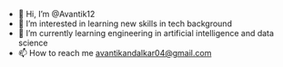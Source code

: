 - 👋 Hi, I’m @Avantik12
- 👀 I’m interested in learning new skills in tech background
- 🌱 I’m currently learning engineering in artificial intelligence and data science
- 📫 How to reach me avantikandalkar04@gmail.com

<!---
Avantik12/Avantik12 is a ✨ special ✨ repository because its `README.md` (this file) appears on your GitHub profile.
You can click the Preview link to take a look at your changes.
--->
